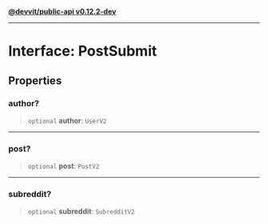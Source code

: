 [**@devvit/public-api v0.12.2-dev**](../../../../README.md)

---

# Interface: PostSubmit

## Properties

<a id="author"></a>

### author?

> `optional` **author**: `UserV2`

---

<a id="post"></a>

### post?

> `optional` **post**: `PostV2`

---

<a id="subreddit"></a>

### subreddit?

> `optional` **subreddit**: `SubredditV2`
